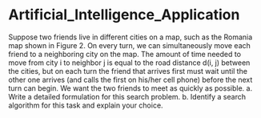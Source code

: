 # Artificial_Intelligence_Application
Suppose two friends live in different cities on a map, such as the Romania map
shown in Figure 2. On every turn, we can simultaneously move each friend to
a neighboring city on the map. The amount of time needed to move from city
i to neighbor j is equal to the road distance d(i, j) between the cities, but on
each turn the friend that arrives first must wait until the other one arrives (and
calls the first on his/her cell phone) before the next turn can begin. We want
the two friends to meet as quickly as possible.
  a. Write a detailed formulation for this search problem.
  b. Identify a search algorithm for this task and explain your choice.
